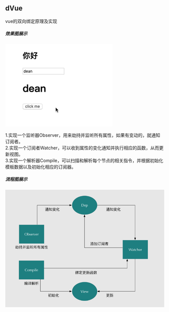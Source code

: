 ## dVue
vue的双向绑定原理及实现

##### 效果图展示
![image](https://github.com/dcq2016/vue-dean/blob/master/images/share.gif)

1.实现一个监听器Observer，用来劫持并监听所有属性，如果有变动的，就通知订阅者。<br>
2.实现一个订阅者Watcher，可以收到属性的变化通知并执行相应的函数，从而更新视图。<br>
3.实现一个解析器Compile，可以扫描和解析每个节点的相关指令，并根据初始化模板数据以及初始化相应的订阅器。<br>

##### 流程图展示
![image](https://github.com/dcq2016/vue-dean/blob/master/images/process.png)